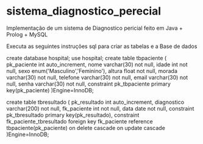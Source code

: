 # sistema_diagnostico_perecial
Implementação de um sistema de Diagnostico pericial feito em Java + Prolog + MySQL


Executa as seguintes instruções sql para criar as tabelas e a Base de dados

create database hospital;
use hospital;
create table tbpaciente
(
  pk_paciente int auto_increment,
  nome varchar(30) not null,
  idade int not null,
  sexo enum('Masculino','Feminino'),
  altura float not null,
  morada varchar(30) not null,
  telefone varchar(30) not null,
  email varchar(30) not null,
  senha varchar(30) not null,
  constraint pk_tbpaciente primary key(pk_paciente)
)Engine=InnoDB;


create table tbresultado
(
  pk_resultado int auto_increment,
  diagnostico varchar(200) not null,
  fk_paciente int not null,
  data date not null,
  constraint pk_tbresultado primary key(pk_resultado),
  constraint fk_paciente_tbresultado foreign key fk_paciente reference tbpaciente(pk_paciente)
  on delete cascade on update cascade
)Engine=InnoDB;
